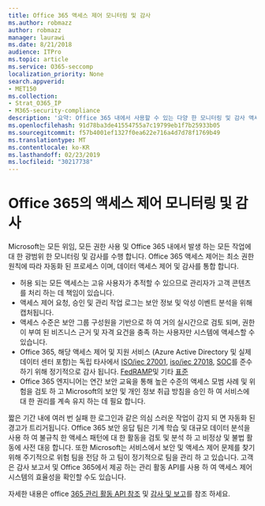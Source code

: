 ```yaml
---
title: Office 365 액세스 제어 모니터링 및 감사
ms.author: robmazz
author: robmazz
manager: laurawi
ms.date: 8/21/2018
audience: ITPro
ms.topic: article
ms.service: O365-seccomp
localization_priority: None
search.appverid:
- MET150
ms.collection:
- Strat_O365_IP
- M365-security-compliance
description: '요약: Office 365 내에서 사용할 수 있는 다양 한 모니터링 및 감사 액세스 제어에 대 한 요약입니다.'
ms.openlocfilehash: 91d78ba3de41554755a7c19799eb1f7b25933b05
ms.sourcegitcommit: f57b4001ef1327f0ea622e716a4d7d78f1769b49
ms.translationtype: MT
ms.contentlocale: ko-KR
ms.lasthandoff: 02/23/2019
ms.locfileid: "30217738"
---
```

# <a name="monitoring-and-auditing-access-controls-in-office-365"></a>Office 365의 액세스 제어 모니터링 및 감사

Microsoft는 모든 위임, 모든 권한 사용 및 Office 365 내에서 발생 하는 모든 작업에 대 한 광범위 한 모니터링 및 감사를 수행 합니다. Office 365 액세스 제어는 최소 권한 원칙에 따라 자동화 된 프로세스 이며, 데이터 액세스 제어 및 감사를 통합 합니다.
- 허용 되는 모든 액세스는 고유 사용자가 추적할 수 있으므로 관리자가 고객 콘텐츠를 처리 하는 데 책임이 있습니다.
- 액세스 제어 요청, 승인 및 관리 작업 로그는 보안 정보 및 악성 이벤트 분석을 위해 캡처됩니다.
- 액세스 수준은 보안 그룹 구성원을 기반으로 하 여 거의 실시간으로 검토 되며, 권한이 부여 된 비즈니스 근거 및 자격 요건을 충족 하는 사용자만 시스템에 액세스할 수 있습니다.
- Office 365, 해당 액세스 제어 및 지원 서비스 (Azure Active Directory 및 실제 데이터 센터 포함)는 독립 타사에서 [ISO/iec 27001](https://www.microsoft.com/en-us/TrustCenter/Compliance/iso-iec-27001), [iso/iec 27018](https://www.microsoft.com/en-us/TrustCenter/Compliance/iso-iec-27018), [SOC](https://www.microsoft.com/en-us/TrustCenter/Compliance/SOC)를 준수 하기 위해 정기적으로 감사 됩니다. [FedRAMP](https://www.microsoft.com/en-us/TrustCenter/Compliance/FedRAMP)및 기타 [표준](https://www.microsoft.com/en-us/TrustCenter/Compliance?service=Office#Icons)
- Office 365 엔지니어는 연간 보안 교육을 통해 높은 수준의 액세스 모범 사례 및 위험을 검토 하 고 Microsoft의 보안 및 개인 정보 취급 방침을 승인 하 여 서비스에 대 한 권리를 계속 유지 하는 데 필요 합니다.

짧은 기간 내에 여러 번 실패 한 로그인과 같은 의심 스러운 작업이 감지 되 면 자동화 된 경고가 트리거됩니다. Office 365 보안 응답 팀은 기계 학습 및 대규모 데이터 분석을 사용 하 여 불규칙 한 액세스 패턴에 대 한 활동을 검토 및 분석 하 고 비정상 및 불법 활동에 사전 대응 합니다. 또한 Microsoft는 서비스에서 보안 및 액세스 제어 문제를 찾기 위해 주기적으로 위험 팀을 전담 하 고 팀이 정기적으로 팀을 관리 하 고 있습니다. 고객은 감사 보고서 및 Office 365에서 제공 하는 관리 활동 API를 사용 하 여 액세스 제어 시스템의 효율성을 확인할 수도 있습니다. 

자세한 내용은 office [365 관리 활동 API 참조](https://msdn.microsoft.com/en-us/library/office/mt227394.aspx) 및 [감사 및 보고](office-365-auditing-and-reporting-overview.md)를 참조 하세요.
